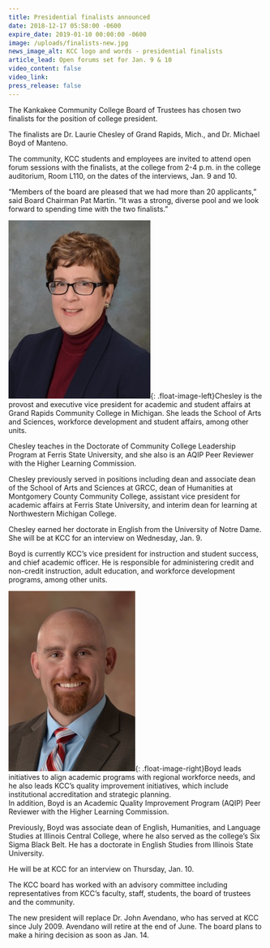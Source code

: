 ```yaml
---
title: Presidential finalists announced
date: 2018-12-17 05:58:00 -0600
expire_date: 2019-01-10 00:00:00 -0600
image: /uploads/finalists-new.jpg
news_image_alt: KCC logo and words - presidential finalists
article_lead: Open forums set for Jan. 9 & 10
video_content: false
video_link:
press_release: false
---
```


The Kankakee Community College Board of Trustees has chosen two finalists for the position of college president.

The finalists are Dr. Laurie Chesley of Grand Rapids, Mich., and Dr. Michael Boyd of Manteno.

The community, KCC students and employees are invited to attend open forum sessions with the finalists, at the college from 2-4 p.m. in the college auditorium, Room L110, on the dates of the interviews, Jan. 9 and 10.

“Members of the board are pleased that we had more than 20 applicants,” said Board Chairman Pat Martin. “It was a strong, diverse pool and we look forward to spending time with the two finalists.”

![](/uploads/dr--laurie-chesley---small.jpg){: .float-image-left}Chesley is the provost and executive vice president for academic and student affairs at Grand Rapids Community College in Michigan. She leads the School of Arts and Sciences, workforce development and student affairs, among other units.

Chesley teaches in the Doctorate of Community College Leadership Program at Ferris State University, and she also is an AQIP Peer Reviewer with the Higher Learning Commission.

Chesley previously served in positions including dean and associate dean of the School of Arts and Sciences at GRCC, dean of Humanities at Montgomery County Community College, assistant vice president for academic affairs at Ferris State University, and interim dean for learning at Northwestern Michigan College.

Chesley earned her doctorate in English from the University of Notre Dame.<br>She will be at KCC for an interview on Wednesday, Jan. 9.

Boyd is currently KCC’s vice president for instruction and student success, and chief academic officer. He is responsible for administering credit and non-credit instruction, adult education, and workforce development programs, among other units.

![](/uploads/boyd---copy.jpg){: .float-image-right}Boyd leads initiatives to align academic programs with regional workforce needs, and he also leads KCC’s quality improvement initiatives, which include institutional accreditation and strategic planning.<br>In addition, Boyd is an Academic Quality Improvement Program (AQIP) Peer Reviewer with the Higher Learning Commission.

Previously, Boyd was associate dean of English, Humanities, and Language Studies at Illinois Central College, where he also served as the college’s Six Sigma Black Belt. He has a doctorate in English Studies from Illinois State University.

He will be at KCC for an interview on Thursday, Jan. 10.

The KCC board has worked with an advisory committee including representatives from KCC’s faculty, staff, students, the board of trustees and the community. 

The new president will replace Dr. John Avendano, who has served at KCC since July 2009. Avendano will retire at the end of June. The board plans to make a hiring decision as soon as Jan. 14.